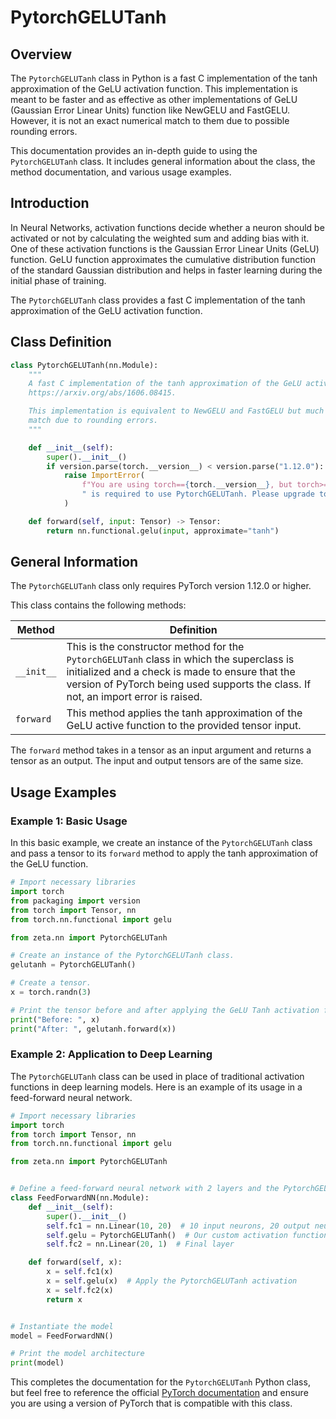 # PytorchGELUTanh

## Overview

The `PytorchGELUTanh` class in Python is a fast C implementation of the tanh approximation of the GeLU activation function. This implementation is meant to be faster and as effective as other implementations of GeLU (Gaussian Error Linear Units) function like NewGELU and FastGELU. However, it is not an exact numerical match to them due to possible rounding errors.

This documentation provides an in-depth guide to using the `PytorchGELUTanh` class. It includes general information about the class, the method documentation, and various usage examples.

## Introduction

In Neural Networks, activation functions decide whether a neuron should be activated or not by calculating the weighted sum and adding bias with it. One of these activation functions is the Gaussian Error Linear Units (GeLU) function. GeLU function approximates the cumulative distribution function of the standard Gaussian distribution and helps in faster learning during the initial phase of training.

The `PytorchGELUTanh` class provides a fast C implementation of the tanh approximation of the GeLU activation function.

## Class Definition

```python
class PytorchGELUTanh(nn.Module):
    """
    A fast C implementation of the tanh approximation of the GeLU activation function. See
    https://arxiv.org/abs/1606.08415.

    This implementation is equivalent to NewGELU and FastGELU but much faster. However, it is not an exact numerical
    match due to rounding errors.
    """

    def __init__(self):
        super().__init__()
        if version.parse(torch.__version__) < version.parse("1.12.0"):
            raise ImportError(
                f"You are using torch=={torch.__version__}, but torch>=1.12.0"
                " is required to use PytorchGELUTanh. Please upgrade torch."
            )

    def forward(self, input: Tensor) -> Tensor:
        return nn.functional.gelu(input, approximate="tanh")
```

## General Information

The `PytorchGELUTanh` class only requires PyTorch version 1.12.0 or higher. 

This class contains the following methods:

| Method  | Definition |
| --- | --- |
| `__init__` | This is the constructor method for the `PytorchGELUTanh` class in which the superclass is initialized and a check is made to ensure that the version of PyTorch being used supports the class. If not, an import error is raised. |
| `forward` | This method applies the tanh approximation of the GeLU active function to the provided tensor input. |

The `forward` method takes in a tensor as an input argument and returns a tensor as an output. The input and output tensors are of the same size.

## Usage Examples

### Example 1: Basic Usage

In this basic example, we create an instance of the `PytorchGELUTanh` class and pass a tensor to its `forward` method to apply the tanh approximation of the GeLU function.

```python
# Import necessary libraries
import torch
from packaging import version
from torch import Tensor, nn
from torch.nn.functional import gelu

from zeta.nn import PytorchGELUTanh

# Create an instance of the PytorchGELUTanh class.
gelutanh = PytorchGELUTanh()

# Create a tensor.
x = torch.randn(3)

# Print the tensor before and after applying the GeLU Tanh activation function.
print("Before: ", x)
print("After: ", gelutanh.forward(x))
```

### Example 2: Application to Deep Learning

The `PytorchGELUTanh` class can be used in place of traditional activation functions in deep learning models. Here is an example of its usage in a feed-forward neural network.

```python
# Import necessary libraries
import torch
from torch import Tensor, nn
from torch.nn.functional import gelu

from zeta.nn import PytorchGELUTanh


# Define a feed-forward neural network with 2 layers and the PytorchGELUTanh activation function
class FeedForwardNN(nn.Module):
    def __init__(self):
        super().__init__()
        self.fc1 = nn.Linear(10, 20)  # 10 input neurons, 20 output neurons
        self.gelu = PytorchGELUTanh()  # Our custom activation function
        self.fc2 = nn.Linear(20, 1)  # Final layer

    def forward(self, x):
        x = self.fc1(x)
        x = self.gelu(x)  # Apply the PytorchGELUTanh activation
        x = self.fc2(x)
        return x


# Instantiate the model
model = FeedForwardNN()

# Print the model architecture
print(model)
```

This completes the documentation for the `PytorchGELUTanh` Python class, but feel free to reference the official [PyTorch documentation](https://pytorch.org/docs/stable/nn.functional.html#torch.nn.functional.gelu) and ensure you are using a version of PyTorch that is compatible with this class.
